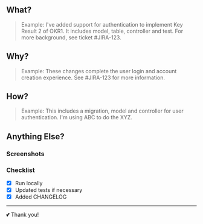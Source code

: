 ## What?
> Example: I've added support for authentication to implement Key Result 2 of OKR1. It includes model, table, controller and test. For more background, see ticket #JIRA-123.

## Why?
> Example: These changes complete the user login and account creation experience. See #JIRA-123 for more information.

## How?
> Example: This includes a migration, model and controller for user authentication. I'm using ABC to do the XYZ.

## Anything Else?

### Screenshots
<!--- 
Optional, feel free to remove it
<details>
  <summary>Picture 1</summary>
  here goes the picture...
</details> 
-->

### Checklist
- [x] Run locally
- [x] Updated tests if necessary
- [x] Added CHANGELOG

----

💕 Thank you!
